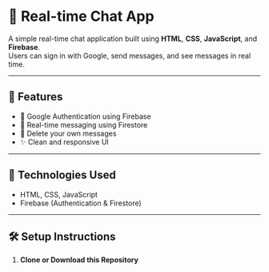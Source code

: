 # 💬 Real-time Chat App

A simple real-time chat application built using **HTML**, **CSS**, **JavaScript**, and **Firebase**.  
Users can sign in with Google, send messages, and see messages in real time.

---

## 🚀 Features

- 🔐 Google Authentication using Firebase
- 💬 Real-time messaging using Firestore
- 🧹 Delete your own messages
- ✨ Clean and responsive UI

---

## 🔧 Technologies Used

- HTML, CSS, JavaScript 
- Firebase (Authentication & Firestore)

---

## 🛠️ Setup Instructions

1. **Clone or Download this Repository**



